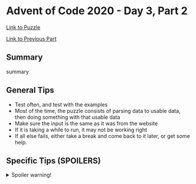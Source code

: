 # Advent of Code 2020 - Day 3, Part 2

[Link to Puzzle](https://adventofcode.com/2020/day/3#part2)

[Link to Previous Part](https://github.com/CodingAP/unofficial-aoc-syllabus/blob/main/years/2020/day3/part1.md)

## Summary
summary

## General Tips
- Test often, and test with the examples
- Most of the time, the puzzle consists of parsing data to usable data, then doing something with that usable data
- Make sure the input is the same as it was from the website
- If it is taking a while to run, it may not be working right
- If all else fails, either take a break and come back to it later, or get some help.

## Specific Tips (SPOILERS)
<details> <summary>Spoiler warning!</summary>

specific tips

</details>